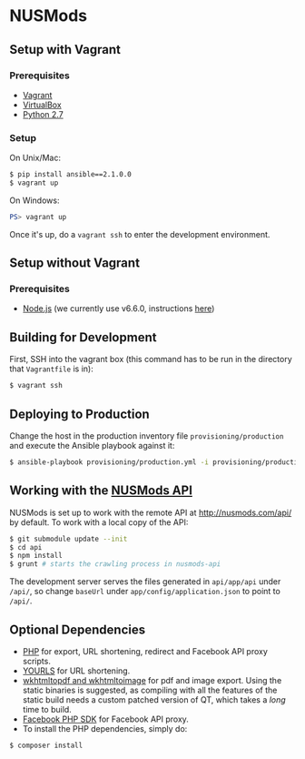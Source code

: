 NUSMods
==

## Setup with Vagrant

### Prerequisites

- [Vagrant](http://www.vagrantup.com/)
- [VirtualBox](https://www.virtualbox.org/)
- [Python 2.7](https://www.python.org/downloads/)

### Setup

On Unix/Mac:

```bash
$ pip install ansible==2.1.0.0
$ vagrant up
```

On Windows:

```powershell
PS> vagrant up
```

Once it's up, do a `vagrant ssh` to enter the development environment.

## Setup without Vagrant

### Prerequisites

- [Node.js](http://nodejs.org) (we currently use v6.6.0, instructions [here](https://github.com/nodesource/distributions#installation-instructions))

## Building for Development

First, SSH into the vagrant box (this command has to be run in the directory that `Vagrantfile` is in):

```bash
$ vagrant ssh
```

## Deploying to Production

Change the host in the production inventory file `provisioning/production` and
execute the Ansible playbook against it:

```bash
$ ansible-playbook provisioning/production.yml -i provisioning/production
```

## Working with the [NUSMods API](https://github.com/nusmodifications/nusmods-api)

NUSMods is set up to work with the remote API at http://nusmods.com/api/ by
default. To work with a local copy of the API:

```bash
$ git submodule update --init
$ cd api
$ npm install
$ grunt # starts the crawling process in nusmods-api
```

The development server serves the files generated in `api/app/api` under `/api/`,
so change `baseUrl` under `app/config/application.json` to point to `/api/`.

## Optional Dependencies

- [PHP](http://www.php.net) for export, URL shortening, redirect and Facebook API proxy scripts.
- [YOURLS](http://yourls.org/) for URL shortening.
- [wkhtmltopdf and wkhtmltoimage](http://wkhtmltopdf.org/) for pdf
  and image export. Using the static binaries is suggested, as compiling with
  all the features of the static build needs a custom patched version of QT,
  which takes a *long* time to build.
- [Facebook PHP SDK](https://github.com/facebook/facebook-php-sdk-v4) for Facebook API proxy.
- To install the PHP dependencies, simply do:

```bash
$ composer install
```
